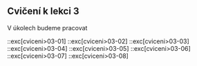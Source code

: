 ## Cvičení k lekci 3

V úkolech budeme pracovat

::exc[cviceni>03-01]
::exc[cviceni>03-02]
::exc[cviceni>03-03]
::exc[cviceni>03-04]
::exc[cviceni>03-05]
::exc[cviceni>03-06]
::exc[cviceni>03-07]
::exc[cviceni>03-08]

